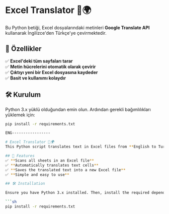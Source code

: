 # Excel Translator 📝🌍  
Bu Python betiği, Excel dosyalarındaki metinleri **Google Translate API** kullanarak İngilizce'den Türkçe'ye çevirmektedir.  

## 🚀 Özellikler  
✅ **Excel'deki tüm sayfaları tarar**  
✅ **Metin hücrelerini otomatik olarak çevirir**  
✅ **Çıktıyı yeni bir Excel dosyasına kaydeder**  
✅ **Basit ve kullanımı kolaydır**  

## 🛠️ Kurulum  

Python 3.x yüklü olduğundan emin olun. Ardından gerekli bağımlılıkları yüklemek için:  

```sh
pip install -r requirements.txt

ENG-----------------

# Excel Translator 📝🌍  
This Python script translates text in Excel files from **English to Turkish** using the **Google Translate API** while preserving the original formatting.  

## 🚀 Features  
✅ **Scans all sheets in an Excel file**  
✅ **Automatically translates text cells**  
✅ **Saves the translated text into a new Excel file**  
✅ **Simple and easy to use**  

## 🛠️ Installation  

Ensure you have Python 3.x installed. Then, install the required dependencies:  

```sh
pip install -r requirements.txt
